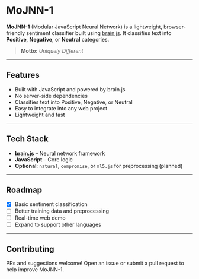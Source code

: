 # MoJNN-1

**MoJNN-1** (Modular JavaScript Neural Network) is a lightweight, browser-friendly sentiment classifier built using [brain.js](https://github.com/BrainJS/brain.js). It classifies text into **Positive**, **Negative**, or **Neutral** categories.

> **Motto:** *Uniquely Different*

---

## Features

- Built with JavaScript and powered by brain.js
- No server-side dependencies
- Classifies text into Positive, Negative, or Neutral
- Easy to integrate into any web project
- Lightweight and fast

---

## Tech Stack

- **[brain.js](https://github.com/BrainJS/brain.js)** – Neural network framework
- **JavaScript** – Core logic
- **Optional**: `natural`, `compromise`, or `ml5.js` for preprocessing (planned)

---

## Roadmap

- [x] Basic sentiment classification
- [ ] Better training data and preprocessing
- [ ] Real-time web demo
- [ ] Expand to support other languages

---

## Contributing

PRs and suggestions welcome! Open an issue or submit a pull request to help improve MoJNN-1.
